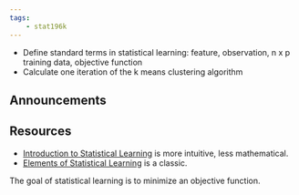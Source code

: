 ```yaml
---
tags:
    - stat196k
---
```


- Define standard terms in statistical learning: feature, observation, n x p training data, objective function
- Calculate one iteration of the k means clustering algorithm

## Announcements


## Resources

- [Introduction to Statistical Learning](https://www.statlearning.com/) is more intuitive, less mathematical.
- [Elements of Statistical Learning](https://web.stanford.edu/~hastie/ElemStatLearn/) is a classic.

The goal of statistical learning is to minimize an objective function.
